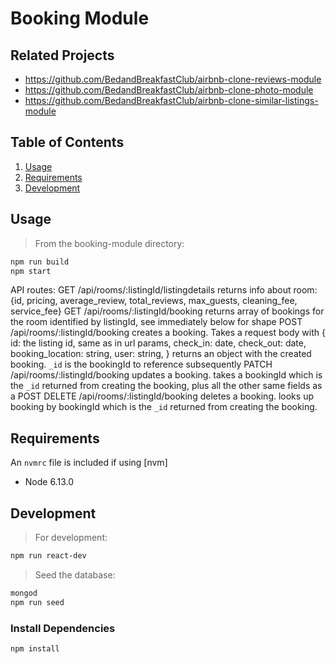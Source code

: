 # Booking Module

## Related Projects
- https://github.com/BedandBreakfastClub/airbnb-clone-reviews-module
- https://github.com/BedandBreakfastClub/airbnb-clone-photo-module
- https://github.com/BedandBreakfastClub/airbnb-clone-similar-listings-module

## Table of Contents
1. [Usage](#Usage)
2. [Requirements](#requirements)
3. [Development](#development)

## Usage

> From the booking-module directory:
```sh
npm run build
npm start
```

API routes:
  GET /api/rooms/:listingId/listingdetails
    returns info about room: {id, pricing, average_review, total_reviews, max_guests, cleaning_fee, service_fee}
  GET /api/rooms/:listingId/booking
    returns array of bookings for the room identified by listingId, see immediately below for shape
  POST /api/rooms/:listingId/booking
    creates a booking. Takes a request body with {
      id: the listing id, same as in url params,
      check_in: date,
      check_out: date,
      booking_location: string,
      user: string,
    }
    returns an object with the created booking. `_id` is the bookingId to reference subsequently
  PATCH /api/rooms/:listingId/booking
    updates a booking. takes a bookingId which is the `_id` returned from creating the booking, plus all the other same fields as a POST
  DELETE /api/rooms/:listingId/booking
   deletes a booking. looks up booking by bookingId which is the `_id` returned from creating the booking.

## Requirements

An `nvmrc` file is included if using [nvm]

- Node 6.13.0

## Development
> For development:
```sh
npm run react-dev
```

> Seed the database:
```sh
mongod
npm run seed
```
### Install Dependencies
```sh
npm install
```